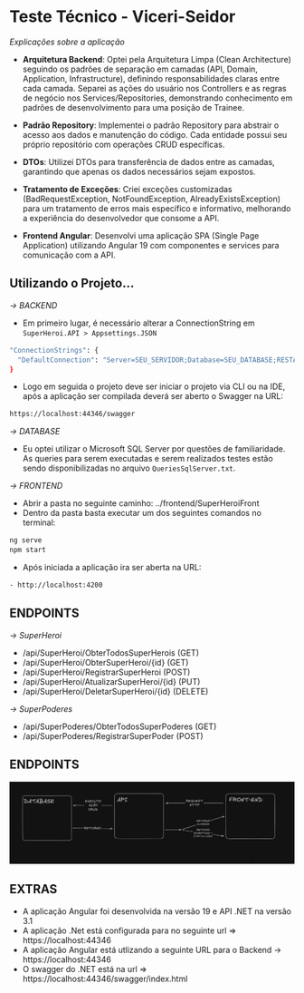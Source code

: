 # Teste Técnico - Viceri-Seidor

*Explicações sobre a aplicação*

- **Arquitetura Backend**: Optei pela Arquitetura Limpa (Clean Architecture) seguindo os padrões de separação em camadas (API, Domain, Application, Infrastructure), definindo responsabilidades claras entre cada camada. Separei as ações do usuário nos Controllers e as regras de negócio nos Services/Repositories, demonstrando conhecimento em padrões de desenvolvimento para uma posição de Trainee.

- **Padrão Repository**: Implementei o padrão Repository para abstrair o acesso aos dados e manutenção do código. Cada entidade possui seu próprio repositório com operações CRUD específicas.

- **DTOs**: Utilizei DTOs para transferência de dados entre as camadas, garantindo que apenas os dados necessários sejam expostos.

- **Tratamento de Exceções**: Criei exceções customizadas (BadRequestException, NotFoundException, AlreadyExistsException) para um tratamento de erros mais específico e informativo, melhorando a experiência do desenvolvedor que consome a API.

- **Frontend Angular**: Desenvolvi uma aplicação SPA (Single Page Application) utilizando Angular 19 com componentes e services para comunicação com a API.

## Utilizando o Projeto...

*-> BACKEND*
- Em primeiro lugar, é necessário alterar a ConnectionString em `SuperHeroi.API > Appsettings.JSON`
```bash
"ConnectionStrings": {
  "DefaultConnection": "Server=SEU_SERVIDOR;Database=SEU_DATABASE;RESTANTE_DA_CONNECTIONSTRING;"
}
``` 
- Logo em seguida o projeto deve ser iniciar o projeto via CLI ou na IDE, após a aplicação ser compilada deverá ser aberto o Swagger na URL: 
```bash
https://localhost:44346/swagger
``` 
*-> DATABASE*

- Eu optei utilizar o Microsoft SQL Server por questões de familiaridade. As queries para serem executadas e serem realizados testes estão sendo disponibilizadas no arquivo `QueriesSqlServer.txt`.

*-> FRONTEND*
- Abrir a pasta no seguinte caminho: ../frontend/SuperHeroiFront
- Dentro da pasta basta executar um dos seguintes comandos no terminal:
```bash
ng serve
npm start 
```
- Após iniciada a aplicação ira ser aberta na URL:
```bash
- http://localhost:4200
```

## ENDPOINTS

*-> SuperHeroi*

- /api/SuperHeroi/ObterTodosSuperHerois (GET)
- /api/SuperHeroi/ObterSuperHeroi/{id} (GET)
- /api/SuperHeroi/RegistrarSuperHeroi (POST)
- /api/SuperHeroi/AtualizarSuperHeroi/{id} (PUT)
- /api/SuperHeroi/DeletarSuperHeroi/{id} (DELETE) 

*-> SuperPoderes*
- /api/SuperPoderes/ObterTodosSuperPoderes (GET)
- /api/SuperPoderes/RegistrarSuperPoder (POST)
## ENDPOINTS

![alt text](FLUXO.png)

## EXTRAS

- A aplicação Angular foi desenvolvida na versão 19 e API .NET na versão 3.1
- A aplicação .Net está configurada para no seguinte url => https://localhost:44346
- A aplicação Angular está utlizando a seguinte URL para o Backend -> https://localhost:44346
- O swagger do .NET está na url => https://localhost:44346/swagger/index.html
